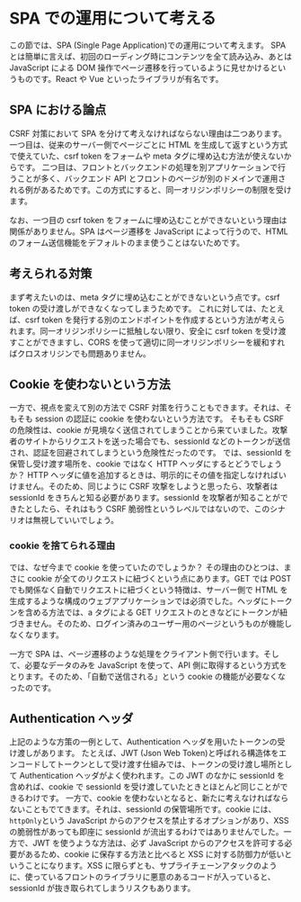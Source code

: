 # SPA での運用について考える
この節では、SPA (Single Page Application)での運用について考えます。
SPA とは簡単に言えば、初回のローディング時にコンテンツを全て読み込み、あとは JavaScript による DOM 操作でページ遷移を行っているように見せかけるというものです。React や Vue といったライブラリが有名です。

## SPA における論点
CSRF 対策において SPA を分けて考えなければならない理由は二つあります。
一つ目は、従来のサーバー側でページごとに HTML を生成して返すという方式で使えていた、csrf token をフォームや meta タグに埋め込む方法が使えないからです。
二つ目は、フロントとバックエンドの処理を別アプリケーションで行うことが多く、バックエンド API とフロントのページが別のドメインで運用される例があるためです。この方式にすると、同一オリジンポリシーの制限を受けます。

なお、一つ目の csrf token をフォームに埋め込むことができないという理由は関係がありません。SPA はページ遷移を JavaScript によって行うので、HTML のフォーム送信機能をデフォルトのまま使うことはないためです。

## 考えられる対策
まず考えたいのは、meta タグに埋め込むことができないという点です。csrf token の受け渡しができなくなってしまうためです。
これに対しては、たとえば、csrf token を発行する別のエンドポイントを作成するという方法が考えられます。同一オリジンポリシーに抵触しない限り、安全に csrf token を受け渡すことができますし、CORS を使って適切に同一オリジンポリシーを緩和すればクロスオリジンでも問題ありません。

## Cookie を使わないという方法
一方で、視点を変えて別の方法で CSRF 対策を行うこともできます。それは、そもそも session の認証に cookie を使わないという方法です。
そもそも CSRF の危険性は、cookie が見境なく送信されてしまうことから来ていました。攻撃者のサイトからリクエストを送った場合でも、sessionId などのトークンが送信され、認証を回避されてしまうという危険性だったのです。
では、sessionId を保管し受け渡す場所を、cookie ではなく HTTP ヘッダにするとどうでしょうか？ 
HTTP ヘッダに値を追加するときは、明示的にその値を指定しなければいけません。そのため、同じように CSRF 攻撃をしようと思ったら、攻撃者は sessionId をきちんと知る必要があります。sessionId を攻撃者が知ることができたとしたら、それはもう CSRF 脆弱性というレベルではないので、このシナリオは無視していいでしょう。

### cookie を捨てられる理由
では、なぜ今まで cookie を使っていたのでしょうか？
その理由のひとつは、まさに cookie が全てのリクエストに紐づくという点にあります。GET では POST でも関係なく自動でリクエストに紐づくという特徴は、サーバー側で HTML を生成するような構成のウェブアプリケーションでは必須でした。ヘッダにトークンを含める方法では、a タグによる GET リクエストのときなどにトークンが紐づきません。そのため、ログイン済みのユーザー用のページというものが機能しなくなります。

一方で SPA は、ページ遷移のような処理をクライアント側で行います。そして、必要なデータのみを JavaScript を使って、API 側に取得するという方式をとります。そのため、「自動で送信される」という cookie の機能が必要なくなったのです。

## Authentication ヘッダ
上記のような方策の一例として、Authentication ヘッダを用いたトークンの受け渡しがあります。
たとえば、JWT (Json Web Token)と呼ばれる構造体をエンコードしてトークンとして受け渡す仕組みでは、トークンの受け渡し場所として Authentication ヘッダがよく使われます。この JWT のなかに sessionId を含めれば、cookie で sessionId を受け渡していたときとほとんど同じことができるわけです。
一方で、cookie を使わないとなると、新たに考えなければならないこともでてきます。それは、sessionId の保管場所です。cookie には、`httpOnly`という JavaScript からのアクセスを禁止するオプションがあり、XSS の脆弱性があっても即座に sessionId が流出するわけではありませんでした。一方で、JWT を使うような方法は、必ず JavaScript からのアクセスを許可する必要があるため、cookie に保存する方法と比べると XSS に対する防御力が低いということになります。XSS に限らずとも、サプライチェーンアタックのように、使っているフロントのライブラリに悪意のあるコードが入っていると、sessionId が抜き取られてしまうリスクもあります。
